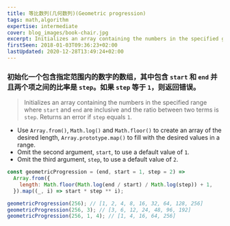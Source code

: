 ```yaml
---
title: 等比数列(几何数列)(Geometric progression)
tags: math,algorithm
expertise: intermediate
cover: blog_images/book-chair.jpg
excerpt: Initializes an array containing the numbers in the specified geometric progression range.
firstSeen: 2018-01-03T09:36:23+02:00
lastUpdated: 2020-12-28T13:49:24+02:00
---
```


### 初始化一个包含指定范围内的数字的数组，其中包含 `start` 和 `end` 并且两个项之间的比率是 `step`。如果 `step` 等于 `1`，则返回错误。
> Initializes an array containing the numbers in the specified range where `start` and `end` are inclusive and the ratio between two terms is `step`.
> Returns an error if `step` equals `1`.

- Use `Array.from()`, `Math.log()` and `Math.floor()` to create an array of the desired length, `Array.prototype.map()` to fill with the desired values in a range.
- Omit the second argument, `start`, to use a default value of `1`.
- Omit the third argument, `step`, to use a default value of `2`.

```js
const geometricProgression = (end, start = 1, step = 2) =>
  Array.from({
    length: Math.floor(Math.log(end / start) / Math.log(step)) + 1,
  }).map((_, i) => start * step ** i);
```

```js
geometricProgression(256); // [1, 2, 4, 8, 16, 32, 64, 128, 256]
geometricProgression(256, 3); // [3, 6, 12, 24, 48, 96, 192]
geometricProgression(256, 1, 4); // [1, 4, 16, 64, 256]
```
